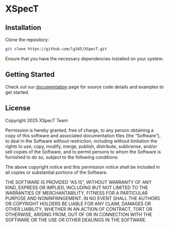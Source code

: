 # XSpecT  

## Installation  

Clone the repository:

   ```bash
   git clone https://github.com/lg345/XSpecT.git
   ```

Ensure that you have the necessary dependencies installed on your system. 

## Getting Started  

Check out our [documentation](https://lg345.github.io/XSpecT/index.html) page for source code details and examples to get started. 

## License  
Copyright 2025 XSpecT Team

Permission is hereby granted, free of charge, to any person obtaining a copy of this software and associated documentation files (the “Software”), to deal in the Software without restriction, including without limitation the rights to use, copy, modify, merge, publish, distribute, sublicense, and/or sell copies of the Software, and to permit persons to whom the Software is furnished to do so, subject to the following conditions:

The above copyright notice and this permission notice shall be included in all copies or substantial portions of the Software.

THE SOFTWARE IS PROVIDED “AS IS”, WITHOUT WARRANTY OF ANY KIND, EXPRESS OR IMPLIED, INCLUDING BUT NOT LIMITED TO THE WARRANTIES OF MERCHANTABILITY, FITNESS FOR A PARTICULAR PURPOSE AND NONINFRINGEMENT. IN NO EVENT SHALL THE AUTHORS OR COPYRIGHT HOLDERS BE LIABLE FOR ANY CLAIM, DAMAGES OR OTHER LIABILITY, WHETHER IN AN ACTION OF CONTRACT, TORT OR OTHERWISE, ARISING FROM, OUT OF OR IN CONNECTION WITH THE SOFTWARE OR THE USE OR OTHER DEALINGS IN THE SOFTWARE.
